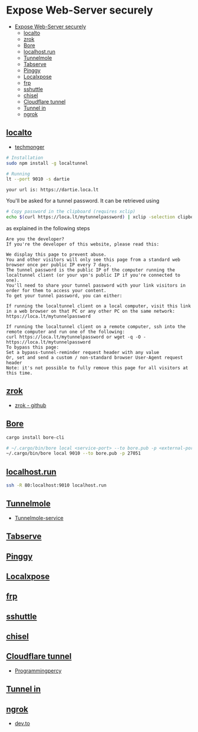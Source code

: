 # Expose Web-Server securely

- [Expose Web-Server securely](#expose-web-server-securely)
  - [localto](#localto)
  - [zrok](#zrok)
  - [Bore](#bore)
  - [localhost.run](#localhostrun)
  - [Tunnelmole](#tunnelmole)
  - [Tabserve](#tabserve)
  - [Pinggy](#pinggy)
  - [Localxpose](#localxpose)
  - [frp](#frp)
  - [sshuttle](#sshuttle)
  - [chisel](#chisel)
  - [Cloudflare tunnel](#cloudflare-tunnel)
  - [Tunnel in](#tunnel-in)
  - [ngrok](#ngrok)


## [localto](https://github.com/localtunnel/localtunnel)

* [techmonger](https://techmonger.github.io/14/localtunnel-example/)

```bash
# Installation
sudo npm install -g localtunnel

# Running
lt --port 9010 -s dartie
```

```
your url is: https://dartie.loca.lt
```

You'll be asked for a tunnel password. It can be retrieved using

```bash
# Copy password in the clipboard (requires xclip)
echo $(curl https://loca.lt/mytunnelpassword) | xclip -selection clipboard
```

as explained in the following steps

```
Are you the developer?
If you're the developer of this website, please read this:

We display this page to prevent abuse.
You and other visitors will only see this page from a standard web browser once per public IP every 7 days.
The tunnel password is the public IP of the computer running the localtunnel client (or your vpn's public IP if you're connected to one).
You'll need to share your tunnel password with your link visitors in order for them to access your content.
To get your tunnel password, you can either:

If running the localtunnel client on a local computer, visit this link in a web browser on that PC or any other PC on the same network: https://loca.lt/mytunnelpassword

If running the localtunnel client on a remote computer, ssh into the remote computer and run one of the following:
curl https://loca.lt/mytunnelpassword or wget -q -O - https://loca.lt/mytunnelpassword
To bypass this page:
Set a bypass-tunnel-reminder request header with any value
Or, set and send a custom / non-standard browser User-Agent request header
Note: it's not possible to fully remove this page for all visitors at this time.
```

## [zrok](https://zrok.io/)

* [zrok - github](https://github.com/openziti/zrok)

## [Bore](https://github.com/ekzhang/bore)

```bash
cargo install bore-cli

# ~/.cargo/bin/bore local <service-port> --to bore.pub -p <external-port>
~/.cargo/bin/bore local 9010 --to bore.pub -p 27051

```

## [localhost.run](https://localhost.run/docs/)

```bash
ssh -R 80:localhost:9010 localhost.run

```

## [Tunnelmole](https://github.com/robbie-cahill/tunnelmole-client)

* [Tunnelmole-service](https://github.com/robbie-cahill/tunnelmole-service)

## [Tabserve](https://tabserve.dev/)

## [Pinggy](https://pinggy.io/)

## [Localxpose](https://localxpose.io/)

## [frp](https://github.com/fatedier/frp)

## [sshuttle](https://github.com/sshuttle/sshuttle)

## [chisel](https://github.com/jpillora/chisel)


## [Cloudflare tunnel](https://dash.cloudflare.com/)

* [Programmingpercy](https://programmingpercy.tech/blog/free-secure-self-hosting-using-cloudflare-tunnels/)


## [Tunnel in](https://tunnelin.com/)

## [ngrok](https://ngrok.com/)

* [dev.to](https://dev.to/antopiras89/expose-your-work-with-ngrok-and-localtunnel-1p0j)
